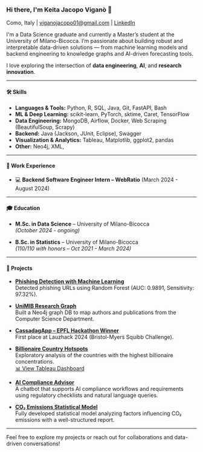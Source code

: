 ### Hi there, I'm Keita Jacopo Viganò 👋

Como, Italy | viganojacopo01@gmail.com | [LinkedIn](https://linkedin.com/in/keita-jacopo-vigano)

I'm a Data Science graduate and currently a Master’s student at the University of Milano-Bicocca. I’m passionate about building robust and interpretable data-driven solutions — from machine learning models and backend engineering to knowledge graphs and AI-driven forecasting tools.

I love exploring the intersection of **data engineering**, **AI**, and **research innovation**. 

---

#### 🛠️ Skills

- **Languages & Tools:** Python, R, SQL, Java, Git, FastAPI, Bash  
- **ML & Deep Learning:** scikit-learn, PyTorch, sktime, Caret, TensorFlow  
- **Data Engineering:** MongoDB, Airflow, Docker, Web Scraping (BeautifulSoup, Scrapy)  
- **Backend:** Java (Jackson, JUnit, Eclipse), Swagger  
- **Visualization & Analytics:** Tableau, Matplotlib, ggplot2, pandas  
- **Other:** Neo4j, XML, 

---

#### 💼 Work Experience

- 💻 **Backend Software Engineer Intern – WebRatio** (March 2024 - August 2024)  

---

#### 🎓 Education

- **M.Sc. in Data Science** – University of Milano-Bicocca  
  *(October 2024 - ongoing)*  

- **B.Sc. in Statistics** – University of Milano-Bicocca  
  *(110/110 with honors – Oct 2021 - March 2024)*  

---

#### 🚀 Projects

-  [**Phishing Detection with Machine Learning**](https://github.com/keitaVigano/phishing-url)  
  Detected phishing URLs using Random Forest (AUC: 0.9891, Sensitivity: 97.32%).

-  [**UniMIB Research Graph**](https://github.com/saraborello/UniMIB-ResearchGraph)  
  Built a Neo4j graph DB to map authors and publications from the Computer Science Department.

-  [**CassadagApp – EPFL Hackathon Winner**](https://lauzhack.com/projects.html)  
  First place at Lauzhack 2024 (Bristol-Myers Squibb Challenge).  
  

-  [**Billionaire Country Hotspots**](https://github.com/saraborello/billionaire-country-hotspots)  
  Exploratory analysis of the countries with the highest billionaire concentrations.  
  [📊 View Tableau Dashboard](https://public.tableau.com/app/profile/keita.jacopo.vigan./viz/BillionairesCountryHotspots/Dashboard1)

-  [**AI Compliance Advisor**](https://github.com/keitaVigano/ai_compliance_advisor)  
  A chatbot that supports AI compliance workflows and requirements using regulatory checklists and natural language queries.

-  [**CO₂ Emissions Statistical Model**](https://github.com/keitaVigano/emissioni_co2)  
  Fully developed statistical model analyzing factors influencing CO₂ emissions with a well-structured report.

---

Feel free to explore my projects or reach out for collaborations and data-driven conversations!
